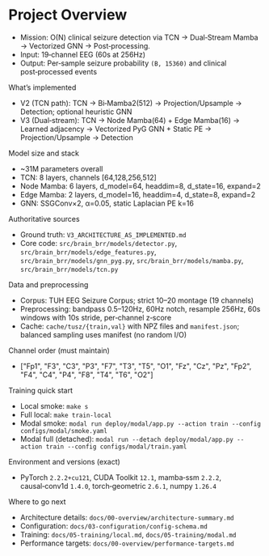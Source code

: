 # Project Overview

- Mission: O(N) clinical seizure detection via TCN → Dual‑Stream Mamba → Vectorized GNN → Post‑processing.
- Input: 19‑channel EEG (60s at 256Hz)
- Output: Per‑sample seizure probability `(B, 15360)` and clinical post‑processed events

What’s implemented

- V2 (TCN path): TCN → Bi‑Mamba2(512) → Projection/Upsample → Detection; optional heuristic GNN
- V3 (Dual‑stream): TCN → Node Mamba(64) + Edge Mamba(16) → Learned adjacency → Vectorized PyG GNN + Static PE → Projection/Upsample → Detection

Model size and stack

- ~31M parameters overall
- TCN: 8 layers, channels [64,128,256,512]
- Node Mamba: 6 layers, d_model=64, headdim=8, d_state=16, expand=2
- Edge Mamba: 2 layers, d_model=16, headdim=4, d_state=8, expand=2
- GNN: SSGConv×2, α=0.05, static Laplacian PE k=16

Authoritative sources

- Ground truth: `V3_ARCHITECTURE_AS_IMPLEMENTED.md`
- Core code: `src/brain_brr/models/detector.py`, `src/brain_brr/models/edge_features.py`, `src/brain_brr/models/gnn_pyg.py`, `src/brain_brr/models/mamba.py`, `src/brain_brr/models/tcn.py`

Data and preprocessing

- Corpus: TUH EEG Seizure Corpus; strict 10–20 montage (19 channels)
- Preprocessing: bandpass 0.5–120Hz, 60Hz notch, resample 256Hz, 60s windows with 10s stride, per‑channel z‑score
- Cache: `cache/tusz/{train,val}` with NPZ files and `manifest.json`; balanced sampling uses manifest (no random I/O)

Channel order (must maintain)

- ["Fp1", "F3", "C3", "P3", "F7", "T3", "T5", "O1", "Fz", "Cz", "Pz", "Fp2", "F4", "C4", "P4", "F8", "T4", "T6", "O2"]

Training quick start

- Local smoke: `make s`
- Full local: `make train-local`
- Modal smoke: `modal run deploy/modal/app.py --action train --config configs/modal/smoke.yaml`
- Modal full (detached): `modal run --detach deploy/modal/app.py --action train --config configs/modal/train.yaml`

Environment and versions (exact)

- PyTorch `2.2.2+cu121`, CUDA Toolkit `12.1`, mamba‑ssm `2.2.2`, causal‑conv1d `1.4.0`, torch‑geometric `2.6.1`, numpy `1.26.4`

Where to go next

- Architecture details: `docs/00-overview/architecture-summary.md`
- Configuration: `docs/03-configuration/config-schema.md`
- Training: `docs/05-training/local.md`, `docs/05-training/modal.md`
- Performance targets: `docs/00-overview/performance-targets.md`
